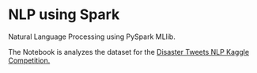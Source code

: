 # NLP using Spark

Natural Language Processing using PySpark MLlib.

The Notebook is analyzes the dataset for the [Disaster Tweets NLP Kaggle Competition.](https://www.kaggle.com/c/nlp-getting-started)
